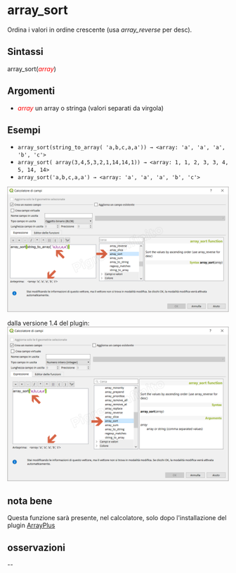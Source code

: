 # array_sort

Ordina i valori in ordine crescente (usa _array_reverse_ per desc).

## Sintassi

array_sort(_<span style="color:red;">array</span>_) 

## Argomenti

* _<span style="color:red;">array</span>_ un array o stringa (valori separati da virgola) 

## Esempi

* `array_sort(string_to_array( 'a,b,c,a,a')) → <array: 'a', 'a', 'a', 'b', 'c'>`
* `array_sort( array(3,4,5,3,2,1,14,14,1)) → <array: 1, 1, 2, 3, 3, 4, 5, 14, 14>`
* `array_sort('a,b,c,a,a') → <array: 'a', 'a', 'a', 'b', 'c'>`

![](/img/arrays/array_sort/array_sort1.png)

dalla versione 1.4 del plugin:
![](/img/arrays/array_sort/array_sort2.png)

## nota bene

Questa funzione sarà presente, nel calcolatore, solo dopo l'installazione del plugin [ArrayPlus](https://framagit.org/jbdesbas/arrayPlus)

## osservazioni

--

